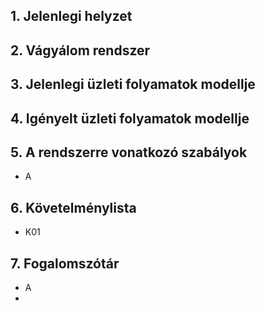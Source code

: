 ## 1. Jelenlegi helyzet


## 2. Vágyálom rendszer


## 3. Jelenlegi üzleti folyamatok modellje



## 4. Igényelt üzleti folyamatok modellje


## 5. A rendszerre vonatkozó szabályok
- A 

## 6. Követelménylista
- K01 

## 7. Fogalomszótár

- A
- 
